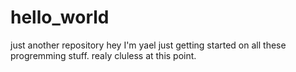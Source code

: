 # hello_world
just another repository
hey I'm yael
just getting started on all these progremming stuff. realy cluless at this point. 
